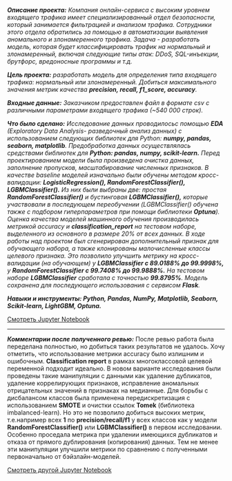 _**Описание проекта:** Компания онлайн-сервиса с высоким уровнем входящего трафика имеет специализированный отдел безопасности, который занимается фильтрацией и анализом трафика. Сотрудники этого отдела обратились за помощью в автоматизации выявления аномального и злонамеренного трафика. Задача - разработать модель, которая будет классифицировать трафик на нормальный и злонамеренный, включая следующие типы атак: DDoS, SQL-инъекции, брутфорс, вредоносные программы и т.д._

_**Цель проекта:** разработать модель для определения типа входящего трафика: нормальный или злонамеренный. Добиться максимального значения метрик качества **precision, recall, f1_score, accuracy**._

_**Входные данные:** Заказчиком предоставлен файл в формате csv с различными параметрами входящего трафика (~540 000 строк)._

_**Что было сделано:** Исследование данных проводилосьс помощью **EDA** (Exploratory Data Analysis- разведочный анализ данных) с использованием следующих библиотек для Python: **numpy, pandas, seaborn, matplotlib**. Предобработка данных осуществлялась средствами библиотек для **Python: pandas, numpy, scikit-learn.** Перед проектированием модели была произведена очистка данных, заполнение пропусков, масштабирование численных признаков. В качестве baseline моделей изначально были обучены методом кросс-валидации: **LogisticRegression(), RandomForestClassifier(), LGBMClassifier().** Из них были выбраны две: простая **RandomForestClassifier()** и бустинговая **LGBMClassifier(),** которые участвовали в последующем переобучении (LGBMClassifier() обучена также с подбором гиперпараметров при помощи библиотеки **Optuna**). Оценка качества моделей машинного обучения производилась метрикой accuracy и **classification_report** на тестовом наборе, выделенного из основного в размере 20% от всех данных. В ходе работы над проектом был сгенерирован дополнительный признак для обучающего набора, а также клонированы малочисленные классы целевого признака. Это позволило улучшить метрику на кросс-валидации (на обучающем) у **LGBMClassifier с 89.0188% до 99.9998%,** у **RandomForestClassifier c 99.7408% до 99.9888%.** На тестовом наборе **LGBMClassifier** сработала с точностью **99.8795%**. Модель сохранена для последующего использования с сервисом **Flask**._

_**Навыки и инструменты: Python, Pandas, NumPy, Matplotlib, Seaborn, Scikit-learn, LightGBM, Optuna.**_

 [Смотреть Jupyter Notebook](https://github.com/fortuna26/Data_Science_Projects/blob/main/information_security/information_security.ipynb)

------------------------------------------------------------------------------------------------------------------------

_**Комментарии после полученного ревью:**_
После ревью работа была переделана полностью, но добиться таких результатов не удалось. Хочу отметить, что использование метрики accuracy было излишним и ошибочным. **Classification report** в рамках многоклассовой целевой переменной подходит идеально.
В новом варианте исследования были проведены такие манипуляции с данными как удаление дубликатов, удаление коррелирующих признаков, исправление аномальных отрицательных значений в признаках на медианные. Для борьбы с дисбалансом классов была применена передискретизация с использованием **SMOTE** и очистки ссылок **Tomek** (библиотека imbalanced-learn). Но это не позволило добиться высоких метрик, т.е.например всех **1** по **precision/recall/f1** у всех классов как у модели **RandomForestClassifier()** или **LGBMClassifier()** в первом исследовании. Особенно проседала метрика при удалении имеющихся дубликатов и отказа от прямого дублирования (копирования) данных. Тем не менее эти манипуляции улучшили метрики по сравнению с полученными первоначально от бэйзлайн-моделей.

 [Смотреть другой Jupyter Notebook](https://github.com/fortuna26/Data_Science_Projects/blob/main/information_security/information_security_remake.ipynb)
